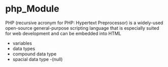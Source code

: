 # php_Module

PHP (recursive acronym for PHP: Hypertext Preprocessor) is a widely-used open-source general-purpose scripting language that is especially suited for web development and can be embedded into HTML
- variables
- data types
- compound data type
- spacial data type -(null)
  

